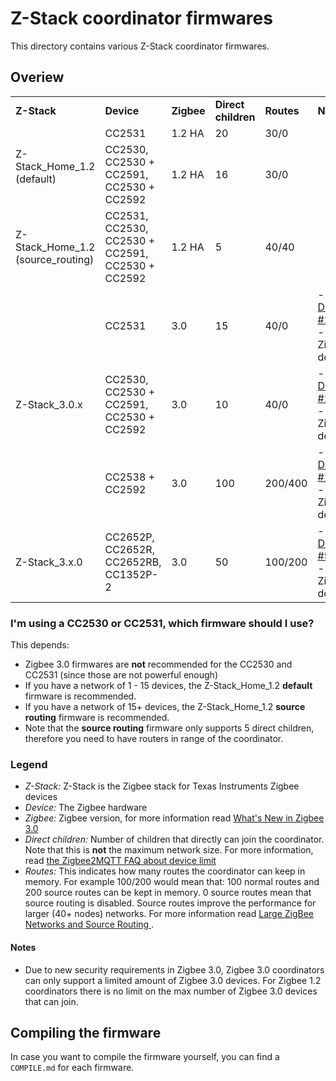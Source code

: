 # Z-Stack coordinator firmwares
This directory contains various Z-Stack coordinator firmwares.

## Overiew
<table>
  <tr>
    <td><b>Z-Stack</b></td>
    <td><b>Device</b></td>
    <td><b>Zigbee</b></td>
    <td><b>Direct children</b></td>
    <td><b>Routes</b></td>
    <td><b>Notes</b></td>
  </tr>
  <tr>
    <td rowspan="2">Z-Stack_Home_1.2 (default)</td>
    <td>CC2531</td>
    <td>1.2 HA</td>
    <td>20</td>
    <td>30/0</td>
    <td></td>
  </tr>
  <tr>
    <td>CC2530, CC2530 + CC2591, CC2530 + CC2592</td>
    <td>1.2 HA</td>
    <td>16</td>
    <td>30/0</td>
    <td></td>
  </tr>
  <tr>
    <td>Z-Stack_Home_1.2 (source_routing)</td>
    <td>CC2531, CC2530, CC2530 + CC2591, CC2530 + CC2592</td>
    <td>1.2 HA</td>
    <td>5</td>
    <td>40/40</td>
    <td></td>
  </tr>
  <tr>
    <td rowspan="3">Z-Stack_3.0.x</td>
    <td>CC2531</td>
    <td>3.0</td>
    <td>15</td>
    <td>40/0</td>
    <td>
      - <a href="https://github.com/Koenkk/zigbee2mqtt/issues/1445">Discussion #1445</a>
      <br/>
      - Max 40 Zigbee 3.0 devices
    </td>
  </tr>
  <tr>
    <td>CC2530, CC2530 + CC2591, CC2530 + CC2592</td>
    <td>3.0</td>
    <td>10</td>
    <td>40/0</td>
    <td>
      - <a href="https://github.com/Koenkk/zigbee2mqtt/issues/1445">Discussion #1445</a>
      <br/>
      - Max 40 Zigbee 3.0 devices
    </td>
  </tr>
    <tr>
    <td>CC2538 + CC2592</td>
    <td>3.0</td>
    <td>100</td>
    <td>200/400</td>
    <td>
      - <a href="https://github.com/Koenkk/zigbee2mqtt/issues/1568">Discussion #1568</a>
      <br/>
      - Max 200 Zigbee 3.0 devices
    </td>
  </tr>
  <tr>
    <td rowspan="2">Z-Stack_3.x.0</td>
    <td>CC2652P, CC2652R, CC2652RB, CC1352P-2</td>
    <td>3.0</td>
    <td>50</td>
    <td>100/200</td>
    <td>
      - <a href="https://github.com/Koenkk/zigbee2mqtt/discussions/5266">Discussion #5266</a>
      <br/>
      - Max 200 Zigbee 3.0 devices
    </td>
  </tr>
</table>

### I'm using a CC2530 or CC2531, which firmware should I use?
This depends:
- Zigbee 3.0 firmwares are **not** recommended for the CC2530 and CC2531 (since those are not powerful enough)
- If you have a network of 1 - 15 devices, the Z-Stack_Home_1.2 **default** firmware is recommended.
- If you have a network of 15+ devices, the Z-Stack_Home_1.2 **source routing** firmware is recommended.
- Note that the **source routing** firmware only supports 5 direct children, therefore you need to have routers in range of the coordinator.

### Legend
- *Z-Stack:* Z-Stack is the Zigbee stack for Texas Instruments Zigbee devices
- *Device:* The Zigbee hardware
- *Zigbee:* Zigbee version, for more information read [What's New in Zigbee 3.0](https://www.ti.com/lit/an/swra615a/swra615a.pdf)
- *Direct children:* Number of children that directly can join the coordinator. Note that this is **not** the maximum network size. For more information, read [the Zigbee2MQTT FAQ about device limit](https://www.zigbee2mqtt.io/guide/faq/#i-read-that-zigbee2mqtt-has-a-limit-of-20-devices-when-using-a-cc2530-cc2531-adapter-is-this-true)
- *Routes:* This indicates how many routes the coordinator can keep in memory. For example 100/200 would mean that: 100 normal routes and 200 source routes can be kept in memory. 0 source routes mean that source routing is disabled. Source routes improve the performance for larger (40+ nodes) networks. For more information read [Large ZigBee Networks and Source Routing
](https://www.digi.com/resources/documentation/digidocs/90001537/references/r_large_zigbee_networks-source_routing.htm?TocPath=Working%20with%20Zigbee%7C_____14).

#### Notes
- Due to new security requirements in Zigbee 3.0, Zigbee 3.0 coordinators can only support a limited amount of Zigbee 3.0 devices. For Zigbee 1.2 coordinators there is no limit on the max number of Zigbee 3.0 devices that can join.

## Compiling the firmware
In case you want to compile the firmware yourself, you can find a `COMPILE.md` for each firmware.
